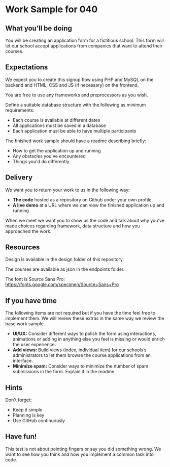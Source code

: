 # Work Sample for 040

## What you’ll be doing
You will be creating an application form for a fictitious school. This form will let our school accept applications from companies that want to attend their courses.

## Expectations
We expect you to create this signup flow using PHP and MySQL on the backend and HTML, CSS and JS (if necessary) on the frontend.

You are free to use any frameworks and preprocessors as you wish.

Define a suitable database structure with the following as minimum requirements:

- Each course is available at different dates
- All applications must be saved in a database
- Each application must be able to have multiple participants

The finished work sample should have a readme describing briefly:

- How to get the application up and running
- Any obstacles you've encountered
- Things you'd do differently

## Delivery
We want you to return your work to us in the following way:

- **The code** hosted as a repository on Github under your own profile.
- **A live demo** at a URL where we can view the finished application up and running

When we meet we want you to show us the code and talk about why you've made choices regarding framework, data structure and how you approached the work.

## Resources
Design is available in the design folder of this repository.

The courses are available as json in the endpoints folder.

The font is Source Sans Pro: https://fonts.google.com/specimen/Source+Sans+Pro

## If you have time
The following items are not required but if you have the time feel free to implement them. We will review these extras in the same way we review the base work sample.

- **UI/UX:** Consider different ways to polish the form using interactions, animations or adding in anything else you feel is missing or would enrich the user experience.
- **Add views:** Build views (index, individual item) for our schools’s administrators to let them browse the course applications from an interface.
- **Minimize spam:** Consider ways to minimize the number of spam submissions in the form. Explain it in the readme.

## Hints
Don't forget:

- Keep it simple
- Planning is key
- Use GitHub continuously

## Have fun!
This test is not about pointing fingers or say you did something wrong. We want to see how you think and how you implement a common task into code.

